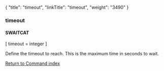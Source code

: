 {
    "title": "timeout",
    "linkTitle": "timeout",
    "weight": "3490"
}<span id="timeout"></span>

### <span class="mc-variable System.Title variable">timeout</span>

#### SWAITCAT

\[ timeout = integer \]

Define the timeout to reach. This is the maximum time in seconds to wait.

[Return to Command index](../../)
